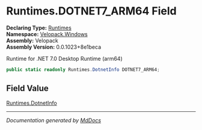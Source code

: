 ﻿<!--  
  <auto-generated>   
    The contents of this file were generated by a tool.  
    Changes to this file may be list if the file is regenerated  
  </auto-generated>   
-->

# Runtimes.DOTNET7\_ARM64 Field

**Declaring Type:** [Runtimes](../index.md)  
**Namespace:** [Velopack.Windows](../../index.md)  
**Assembly:** Velopack  
**Assembly Version:** 0.0.1023+8e1beca

 Runtime for .NET 7.0 Desktop Runtime (arm64) 

```csharp
public static readonly Runtimes.DotnetInfo DOTNET7_ARM64;
```

## Field Value

[Runtimes.DotnetInfo](../DotnetInfo/index.md)

___

*Documentation generated by [MdDocs](https://github.com/ap0llo/mddocs)*
